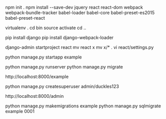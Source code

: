 npm init .
npm install --save-dev jquery react react-dom webpack webpack-bundle-tracker babel-loader babel-core babel-preset-es2015 babel-preset-react

virtualenv .
cd bin
source activate
cd ..

pip install django
pip install django-webpack-loader

django-admin startproject react
mv react x
mv x/* .
vi react/settings.py

python manage.py startapp example

python manage.py runserver
python manage.py migrate

http://localhost:8000/example

python manage.py createsuperuser
    admin/duckles123

http://localhost:8000/admin

python manage.py makemigrations example
python manage.py sqlmigrate example 0001

